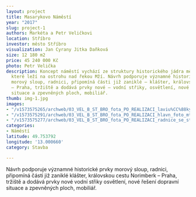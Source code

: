 ```yaml
---
layout: project
title: Masarykovo Náměstí
year: "2017"
slug: project-1
authors: Markéta a Petr Veličkovi
location: Stříbro
investor: město Stříbro
visualization: Jan Cyrany Jitka Daňková
size: 12 180 m2
price: 45 240 000 Kč
photo: Petr Velička
description: Koncept náměstí vychází ze struktury historického jádra města Stříbra,
  které leží na ostrohu nad řekou Mží. Návrh podporuje významné historické prvky –
  morový sloup, radnici, připomíná části již zaniklé – klášter, královskou cestu Norimberk
  – Praha, tržiště a dodává prvky nové – vodní střiky, osvětlení, nové řešení dopravní
  situace a zpevněných ploch, mobiliář.
thumb: img-1.jpg
images:
- "/v1573575265/archweb/03_VEL_B_ST_BRO_fota_PO_REALIZACI_laviu%CC%88ky_zyqz82.jpg"
- "/v1573575291/archweb/03_VEL_B_ST_BRO_fota_PO_REALIZACI_hlavn_foto_mtbisk.jpg"
- "/v1573575277/archweb/03_VEL_B_ST_BRO_fota_PO_REALIZACI_radnice_se_st_ikama_dfetpo.jpg"
categories:
- Náměstí
latitude: 49.753792
longitude: '13.000660'
category: Stavba

---
```

Návrh podporuje významné historické prvky morový sloup, radnici, připomíná části již zaniklé klášter, královskou cestu Norimberk – Praha, tržiště a dodává prvky nové vodní střiky osvětlení, nové řešení dopravní situace a zpevněných ploch, mobiliář.